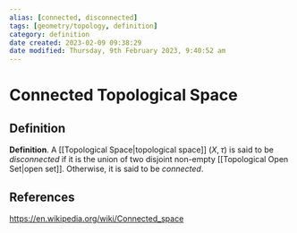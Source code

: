 ```yaml
---
alias: [connected, disconnected]
tags: [geometry/topology, definition]
category: definition
date created: 2023-02-09 09:38:29
date modified: Thursday, 9th February 2023, 9:40:52 am
---
```


# Connected Topological Space

## Definition

**Definition**. A [[Topological Space|topological space]] $(X,\tau)$ is said to be _disconnected_ if it is the union of two disjoint non-empty [[Topological Open Set|open set]]. Otherwise, it is said to be _connected_.

## References

https://en.wikipedia.org/wiki/Connected_space